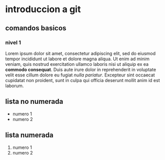 # introduccion a git

## comandos basicos

### nivel 1

Lorem ipsum dolor sit amet, consectetur adipiscing elit, sed do eiusmod tempor incididunt ut labore et dolore magna aliqua. Ut enim ad minim veniam, quis nostrud exercitation ullamco laboris nisi ut aliquip ex ea **commodo consequat**. Duis aute irure dolor in reprehenderit in voluptate velit esse cillum dolore eu fugiat *nulla pariatur*. Excepteur sint occaecat cupidatat non proident, sunt in culpa qui officia deserunt mollit anim id est laborum.


## lista no numerada

* numero 1
* numero 2

## lista numerada

1. numero 1
2. numero 2
